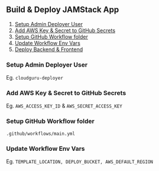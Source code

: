 
## Build & Deploy JAMStack App

1) [Setup Admin Deployer User](#Setup-Admin-Deployer-User)
2) [Add AWS Key & Secret to GitHub Secrets](#Add-AWS-Key-&-Secret-to-GitHub-Secrets)
3) [Setup GitHub Workflow folder](#Setup-GitHub-Workflow-folder)
4) [Update Workflow Env Vars](#Update-Workflow-Env-Vars)
5) [Deploy Backend & Frontend](#Deploy-Backend-&-Frontend)

### Setup Admin Deployer User
Eg. `cloudguru-deployer`

### Add AWS Key & Secret to GitHub Secrets
Eg. `AWS_ACCESS_KEY_ID` & `AWS_SECRET_ACCESS_KEY`

### Setup GitHub Workflow folder
`.github/workflows/main.yml`

### Update Workflow Env Vars
Eg. `TEMPLATE_LOCATION, DEPLOY_BUCKET, AWS_DEFAULT_REGION`
